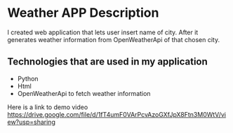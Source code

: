 # Weather APP Description
I created web application that lets user insert name of city. After it generates weather information from OpenWeatherApi of that chosen city.

## Technologies that are used in my application
- Python
- Html
- OpenWeatherApi to fetch weather information

Here is a link to demo video https://drive.google.com/file/d/1fT4umF0VArPcvAzoGXfJpX8Ftn3M0WtV/view?usp=sharing
